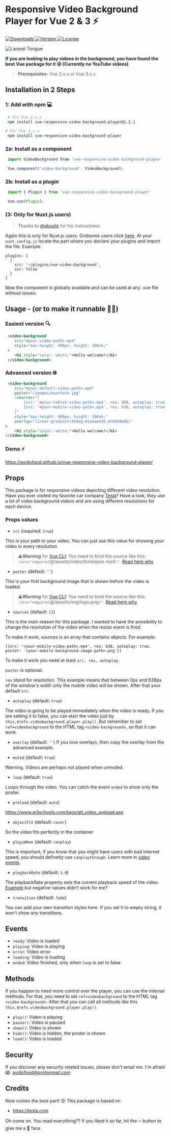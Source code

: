 # Responsive Video Background Player for Vue 2 & 3 ⚡️

<a href="https://www.npmjs.com/package/vue-responsive-video-background-player">
  <img src="https://img.shields.io/npm/dt/vue-responsive-video-background-player.svg" alt="Downloads">
</a>
<a href="https://www.npmjs.com/package/vue-responsive-video-background-player">
  <img src="https://img.shields.io/npm/v/vue-responsive-video-background-player.svg" alt="Version">
</a>
<a href="https://www.npmjs.com/package/vue-responsive-video-background-player">
  <img src="https://img.shields.io/npm/l/vue-responsive-video-background-player.svg" alt="License">
</a>

![Laravel Tongue](https://raw.githubusercontent.com/avidofood/vue-responsive-video-background-player/master/demo/public/images/roadster.png)

**If you are looking to play videos in the background, you have found the best Vue package for it 😜 (Currently no YouTube videos)**

 >**Prerequisites**: Vue 2.x.x or Vue 3.x.x

## Installation in 2 Steps

### 1: Add with npm 💻
```bash
 # For Vue 2.x.x
 npm install vue-responsive-video-background-player@1.2.1

# For Vue 3.x.x
 npm install vue-responsive-video-background-player
```

### 2a: Install as a component

```javascript
 import VideoBackground from 'vue-responsive-video-background-player'

 Vue.component('video-background', VideoBackground);
```
### 2b: Install as a plugin 
```javascript
 import { Plugin } from 'vue-responsive-video-background-player'

 Vue.use(Plugin);
```

### (3: Only for Nuxt.js users)
 >Thanks to [@skoulix](https://github.com/avidofood/vue-responsive-video-background-player/issues/8#issuecomment-654821213) for his instructions:

  Again this is only for Nuxt.js users. Gridsome users click [here](https://gridsome.org/docs/assets-scripts/#without-ssr-support). At your `nuxt.config.js` locate the part where you declare your plugins and import the file. Example: 

```
plugins: [
  {
    src: '~/plugins/vue-video-background',
    ssr: false
  }
]
```

Now the component is globally available and can be used at any .vue file without issues.


## Usage - (or to make it runnable 🏃‍♂️)


### Easiest version 🔍

```html
 <video-background 
    src="<your-video-path>.mp4"
    style="max-height: 400px; height: 100vh;"
 >
    <h1 style="color: white;">Hello welcome!</h1>
 </video-background>
```

### Advanced version 🌐

```html
 <video-background 
    src="<your-default-video-path>.mp4"
    poster="/images/mainfoto.jpg"
    :sources="[
        {src: '<your-tablet-video-path>.mp4', res: 900, autoplay: true}, 
        {src: '<your-mobile-video-path>.mp4', res: 638, autoplay: true, poster: '<your-mobile-background-image-path>.png'}
    ]"
    style="max-height: 400px; height: 100vh;"
    overlay="linear-gradient(45deg,#2a4ae430,#fb949e6b)" 
>
    <h1 style="color: white;">Hallo welcome!</h1>
</video-background>
```

### Demo ⚡️

https://avidofood.github.io/vue-responsive-video-background-player/

## Props

This package is for responsive videos depicting different video resolution. Have you ever visited my favorite car company <a href="https://tesla.com">Tesla</a>? Have a look, they use a lot of video background videos and are using different resolutions for each device.

### Props values

- `src` (required: `true`)

This is your path to your video. You can just use this value for showing your video in every resolution.

 >⚠️**Warning** for [Vue CLI](https://cli.vuejs.org/guide/creating-a-project.html): You need to bind the source like this: `:src="require(`@/assets/video/timelapse.mp4`)"`. [Read here why](https://github.com/avidofood/vue-responsive-video-background-player/issues/10#issuecomment-646959090)


- `poster` (default: `''`)

This is your first background image that is shown before the video is loaded.

 >⚠️**Warning** for [Vue CLI](https://cli.vuejs.org/guide/creating-a-project.html): You need to bind the source like this: `:src="require(`@/assets/img/logo.png`)"`. [Read here why](https://github.com/avidofood/vue-responsive-video-background-player/issues/10#issuecomment-646959090)

- `sources` (default: `[]`)

This is the main reason for this package. I wanted to have the possibility to change the resolution of the video when the resize event is fired.

To make it work, sources is an array that contains objects. For example:

`[{src: '<your-mobile-video-path>.mp4', res: 638, autoplay: true, poster: '<your-mobile-background-image-path>.png'}]`

To make it work you need at least `src, res, autoplay`. 

`poster` is optional.

`res` stand for resolution. This example means that between 0px and 638px of the window's width only the mobile video will be shown. After that your default `src`.

- `autoplay` (default: `true`)

The video is going to be played immediately when the video is ready. If you are setting it to false, you can start the video just by `this.$refs.videobackground.player.play()`. But remember to set `ref=videobackground` to the HTML tag `<video-background>`, so that it can work.

- `overlay` (default: `''`)
If you love overlays, then copy the overlay from the advanced example.

- `muted` (default: `true`)

Warning. Videos are perhaps not played when unmuted.

- `loop` (default: `true`)

Loops through the video. You can catch the event `ended` to show only the poster.

- `preload` (default: `auto`)

https://www.w3schools.com/tags/att_video_preload.asp

- `objectFit` (default: `cover`)

So the video fits perfectly in the container

- `playsWhen` (default: `canplay`)

This is important, if you know that you might have users with bad internet speed, you should definetly use `canplaythrough`. Learn more in [video events](https://www.w3schools.com/tags/ref_av_dom.asp).

- `playbackRate` (default: `1.0`)
  
The playbackRate property sets the current playback speed of the video. [Example](https://www.w3schools.com/jsref/prop_video_playbackrate.asp) but negative values didn't work for me?

- `transition` (default: `fade`)
  
You can add your own transition styles here. If you set it to empty string, it won't show any transitions.

## Events 

- `ready`: Video is loaded
- `playing`: Video is playing
- `error`: Video error
- `loading`: Video is loading
- `ended`: Video finished, only when `loop` is set to false

## Methods

If you happen to need more control over the player, you can use the internal methods. For that, you need to set `ref=videobackground` to the HTML tag `<video-background>`. After that you can call all methods like this `this.$refs.videobackground.player.play()`.

- `play()`: Video is playing
- `pause()`: Video is paused
- `show()`: Video is shown
- `hide()`: Video is hidden, the poster is shown
- `load()`: Video is loaded

 
## Security

If you discover any security related issues, please don't email me. I'm afraid 😱. avidofood@protonmail.com

## Credits

Now comes the best part! 😍
This package is based on

 - https://tesla.com

Oh come on. You read everything?? If you liked it so far, hit the ⭐️ button to give me a 🤩 face. 
